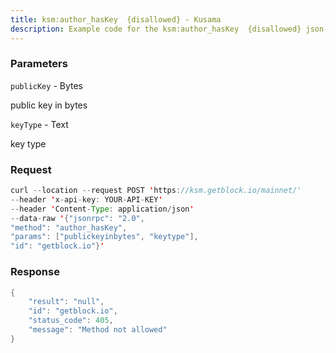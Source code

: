 ```yaml
---
title: ksm:author_hasKey  {disallowed} - Kusama
description: Example code for the ksm:author_hasKey  {disallowed} json-rpc method. Сomplete guide on how to use ksm:author_hasKey  {disallowed} json-rpc in GetBlock.io Web3 documentation.
---
```


### Parameters


`publicKey` - Bytes

public key in bytes

`keyType` - Text

key type

### Request

``` java
curl --location --request POST 'https://ksm.getblock.io/mainnet/' 
--header 'x-api-key: YOUR-API-KEY' 
--header 'Content-Type: application/json' 
--data-raw '{"jsonrpc": "2.0",
"method": "author_hasKey",
"params": ["publickeyinbytes", "keytype"],
"id": "getblock.io"}'
```

###  Response

``` java
{
    "result": "null",
    "id": "getblock.io",
    "status_code": 405,
    "message": "Method not allowed"
}
```


